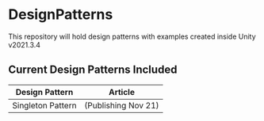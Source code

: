 # DesignPatterns #
This repository will hold design patterns with examples created inside Unity v2021.3.4

## Current Design Patterns Included ##
Design Pattern | Article
-----------|-----------
Singleton Pattern | (Publishing Nov 21)
